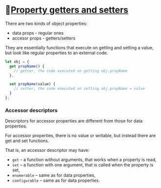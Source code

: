 # 🔗[Property getters and setters](https://javascript.info/property-accessors)

There are two kinds of object properties:
- data props - regular ones
- accesor props - getters/setters

They are essentially functions that execute on getting and setting a value, but look like regular properties to an external code.

```js
let obj = {
  get propName() {
    // getter, the code executed on getting obj.propName
  },

  set propName(value) {
    // setter, the code executed on setting obj.propName = value
  }
};
```

### Accessor descriptors

Descriptors for accessor properties are different from those for data properties.

For accessor properties, there is no value or writable, but instead there are get and set functions.

That is, an accessor descriptor may have:

- `get` – a function without arguments, that works when a property is read,
- `set` – a function with one argument, that is called when the property is set,
- `enumerable` – same as for data properties,
- `configurable` – same as for data properties.

